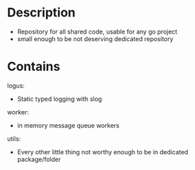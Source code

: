 # Description

- Repository for all shared code, usable for any go project
- small enough to be not deserving dedicated repository

# Contains

logus:

- Static typed logging with slog

worker:

- in memory message queue workers

utils:

- Every other little thing not worthy enough to be in dedicated package/folder

